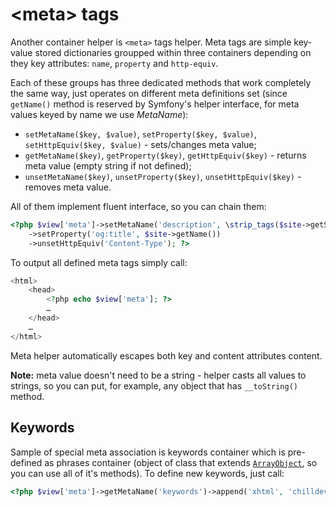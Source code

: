 <!---
# This file is part of the ChillDev ViewHelpers bundle.
#
# @author Rafał Wrzeszcz <rafal.wrzeszcz@wrzasq.pl>
# @copyright 2012 © by Rafał Wrzeszcz - Wrzasq.pl.
# @version 0.0.2
# @since 0.0.2
# @package ChillDev\Bundle\ViewHelpersBundle
-->

# &lt;meta&gt; tags

Another container helper is `<meta>` tags helper. Meta tags are simple key-value stored dictionaries groupped within three containers depending on they key attributes: `name`, `property` and `http-equiv`.

Each of these groups has three dedicated methods that work completely the same way, just operates on different meta definitions set (since `getName()` method is reserved by Symfony's helper interface, for meta values keyed by name we use *MetaName*):

-   `setMetaName($key, $value)`, `setProperty($key, $value)`, `setHttpEquiv($key, $value)` - sets/changes meta value;
-   `getMetaName($key)`, `getProperty($key)`, `getHttpEquiv($key)` - returns meta value (empty string if not defined);
-   `unsetMetaName($key)`, `unsetProperty($key)`, `unsetHttpEquiv($key)` - removes meta value.

All of them implement fluent interface, so you can chain them:

```php
<?php $view['meta']->setMetaName('description', \strip_tags($site->getShort()))
    ->setProperty('og:title', $site->getName())
    ->unsetHttpEquiv('Content-Type'); ?>
```

To output all defined meta tags simply call:

```php
<html>
    <head>
        <?php echo $view['meta']; ?>
        …
    </head>
    …
</html>
```

Meta helper automatically escapes both key and content attributes content.

**Note:** meta value doesn't need to be a string - helper casts all values to strings, so you can put, for example, any object that has `__toString()` method.

## Keywords

Sample of special meta association is keywords container which is pre-defined as phrases container (object of class that extends [`ArrayObject`](http://php.net/manual/en/class.arrayobject.php), so you can use all of it's methods). To define new keywords, just call:

```php
<?php $view['meta']->getMetaName('keywords')->append('xhtml', 'chilldev', 'view helpers'); ?>
```
